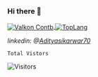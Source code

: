 ### Hi there 👋






<a href="https://github.com//">
  <img align="center" src="https://github-readme-stats.vercel.app/api?username=Adityasikarwar70&show_icons=true&count_private=true&include_all_commits=true&theme=midnight-purple" alt="Valkon Contb" />
</a>
<a href="https://github.com/Adityasikarwar70">
  <img align="center" src="https://github-readme-stats.vercel.app/api/top-langs/?username=Adityasikarwar70&layout=compact&theme=midnight-purple&langs_count=10" alt="TopLang"/>
</a>
<br>



<!-- *Contact me @ `'Aditya_#8450'` over [Discord](%28https://discord.com/channels/@me%29*)* -->

*linkedin: @[Adityasikarwar70](https://www.linkedin.com/in/aditya-sikarwar-63a22a214/)*

<code>Total Vistors</code>
<br>
<!--![Profile Visits](https://profile-counter.glitch.me/ValkonX33/count.svg)-->
![Visitors](https://visitor-badge.laobi.icu/badge?page_id=Adityasikarwar70.Adityasikarwar70&title=Visitors)
